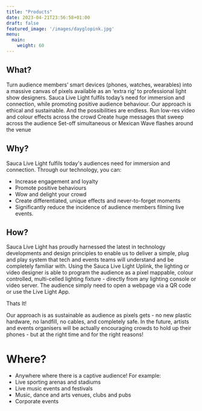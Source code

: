 ```yaml
---
title: "Products"
date: 2023-04-21T23:56:58+01:00
draft: false
featured_image: '/images/dayglopink.jpg'
menu:
  main:
    weight: 60
---
```


## What?
Turn audience members’ smart devices (phones, watches, wearables) into a massive canvas of pixels available as an ‘extra rig’ to professional light show designers. Sauca Live Light fulfils today’s need for immersion and connection, while promoting positive audience behaviour. Our approach is ethical and sustainable. And the possibilities are endless.
Run low-res video and colour effects across the crowd Create huge messages that sweep across the audience Set-off simultaneous or Mexican Wave flashes around the venue

## Why? 
Sauca Live Light fulfils today's audiences need for immersion and connection. 
Through our technology, you can:
- Increase engagement and loyalty
- Promote positive behaviours
- Wow and delight your crowd
- Create differentiated, unique effects and never-to-forget moments
- Significantly reduce the incidence of audience members filming live events.

## How? 
Sauca Live Light has proudly harnessed the latest in technology developments and design principles to enable us to deliver a simple, plug and play system that tech and events teams will understand and be completely familiar with. Using the Sauca Live Light Uplink, the lighting or video designer is able to program the audience as a pixel mappable, colour controlled, multi-celled lighting fixture - directly from any lighting console or video server. The audience simply need to open a webpage via a QR code or use the Live Light App.

Thats It!

Our approach is as sustainable as audience as pixels gets - no new plastic hardware, no landfill, no cables, and completely safe. In the future, artists and events organisers will be actually encouraging crowds to hold up their phones - but at the right time and for the right reasons!

# Where? 
- Anywhere where there is a captive audience! For example:
- Live sporting arenas and stadiums
- Live music events and festivals
- Music, dance and arts venues, clubs and pubs
- Corporate events
